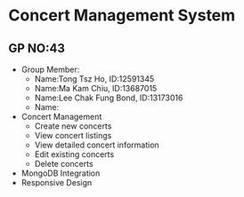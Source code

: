 # Concert Management System
## GP NO:43

- Group Member:
  - Name:Tong Tsz Ho, ID:12591345
  - Name:Ma Kam Chiu, ID:13687015
  - Name:Lee Chak Fung Bond, ID:13173016
  - Name:
- Concert Management
  - Create new concerts
  - View concert listings
  - View detailed concert information
  - Edit existing concerts
  - Delete concerts
- MongoDB Integration
- Responsive Design





